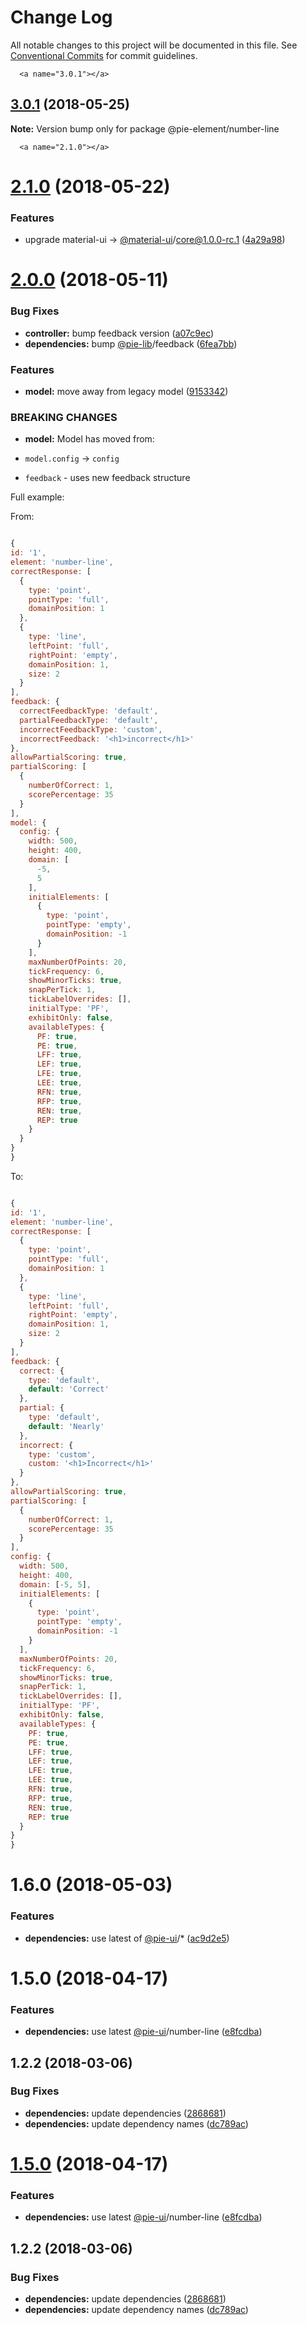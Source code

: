 # Change Log

All notable changes to this project will be documented in this file.
See [Conventional Commits](https://conventionalcommits.org) for commit guidelines.

      <a name="3.0.1"></a>
## [3.0.1](https://github.com/pie-framework/pie-elements/compare/@pie-element/number-line@2.1.0...@pie-element/number-line@3.0.1) (2018-05-25)




**Note:** Version bump only for package @pie-element/number-line

      <a name="2.1.0"></a>
# [2.1.0](https://github.com/pie-framework/pie-elements/compare/@pie-element/number-line@2.0.0...@pie-element/number-line@2.1.0) (2018-05-22)


### Features

* upgrade material-ui -> [@material-ui](https://github.com/material-ui)/core@1.0.0-rc.1 ([4a29a98](https://github.com/pie-framework/pie-elements/commit/4a29a98))




   <a name="2.0.0"></a>
# [2.0.0](https://github.com/pie-framework/pie-elements/compare/@pie-element/number-line@1.6.0...@pie-element/number-line@2.0.0) (2018-05-11)


### Bug Fixes

* **controller:** bump feedback version ([a07c9ec](https://github.com/pie-framework/pie-elements/commit/a07c9ec))
* **dependencies:** bump [@pie-lib](https://github.com/pie-lib)/feedback ([6fea7bb](https://github.com/pie-framework/pie-elements/commit/6fea7bb))


### Features

* **model:** move away from legacy model ([9153342](https://github.com/pie-framework/pie-elements/commit/9153342))


### BREAKING CHANGES

* **model:** Model has moved from:

* `model.config` -> `config`
* `feedback` - uses new feedback structure

Full example:

From:

```javascript

{
id: '1',
element: 'number-line',
correctResponse: [
  {
    type: 'point',
    pointType: 'full',
    domainPosition: 1
  },
  {
    type: 'line',
    leftPoint: 'full',
    rightPoint: 'empty',
    domainPosition: 1,
    size: 2
  }
],
feedback: {
  correctFeedbackType: 'default',
  partialFeedbackType: 'default',
  incorrectFeedbackType: 'custom',
  incorrectFeedback: '<h1>incorrect</h1>'
},
allowPartialScoring: true,
partialScoring: [
  {
    numberOfCorrect: 1,
    scorePercentage: 35
  }
],
model: {
  config: {
    width: 500,
    height: 400,
    domain: [
      -5,
      5
    ],
    initialElements: [
      {
        type: 'point',
        pointType: 'empty',
        domainPosition: -1
      }
    ],
    maxNumberOfPoints: 20,
    tickFrequency: 6,
    showMinorTicks: true,
    snapPerTick: 1,
    tickLabelOverrides: [],
    initialType: 'PF',
    exhibitOnly: false,
    availableTypes: {
      PF: true,
      PE: true,
      LFF: true,
      LEF: true,
      LFE: true,
      LEE: true,
      RFN: true,
      RFP: true,
      REN: true,
      REP: true
    }
  }
}
}

```

To:

```javascript

{
id: '1',
element: 'number-line',
correctResponse: [
  {
    type: 'point',
    pointType: 'full',
    domainPosition: 1
  },
  {
    type: 'line',
    leftPoint: 'full',
    rightPoint: 'empty',
    domainPosition: 1,
    size: 2
  }
],
feedback: {
  correct: {
    type: 'default',
    default: 'Correct'
  },
  partial: {
    type: 'default',
    default: 'Nearly'
  },
  incorrect: {
    type: 'custom',
    custom: '<h1>Incorrect</h1>'
  }
},
allowPartialScoring: true,
partialScoring: [
  {
    numberOfCorrect: 1,
    scorePercentage: 35
  }
],
config: {
  width: 500,
  height: 400,
  domain: [-5, 5],
  initialElements: [
    {
      type: 'point',
      pointType: 'empty',
      domainPosition: -1
    }
  ],
  maxNumberOfPoints: 20,
  tickFrequency: 6,
  showMinorTicks: true,
  snapPerTick: 1,
  tickLabelOverrides: [],
  initialType: 'PF',
  exhibitOnly: false,
  availableTypes: {
    PF: true,
    PE: true,
    LFF: true,
    LEF: true,
    LFE: true,
    LEE: true,
    RFN: true,
    RFP: true,
    REN: true,
    REP: true
  }
}
}

```




  <a name="1.6.0"></a>
# 1.6.0 (2018-05-03)


### Features

* **dependencies:** use latest of [@pie-ui](https://github.com/pie-ui)/* ([ac9d2e5](https://github.com/pie-framework/pie-elements/commit/ac9d2e5))



<a name="1.5.0"></a>
# 1.5.0 (2018-04-17)


### Features

* **dependencies:** use latest [@pie-ui](https://github.com/pie-ui)/number-line ([e8fcdba](https://github.com/pie-framework/pie-elements/commit/e8fcdba))



<a name="1.2.2"></a>
## 1.2.2 (2018-03-06)


### Bug Fixes

* **dependencies:** update dependencies ([2868681](https://github.com/pie-framework/pie-elements/commit/2868681))
* **dependencies:** update dependency names ([dc789ac](https://github.com/pie-framework/pie-elements/commit/dc789ac))




<a name="1.5.0"></a>
# [1.5.0](https://github.com/pie-framework/pie-elements/compare/v1.4.1...v1.5.0) (2018-04-17)


### Features

* **dependencies:** use latest [@pie-ui](https://github.com/pie-ui)/number-line ([e8fcdba](https://github.com/pie-framework/pie-elements/commit/e8fcdba))




<a name="1.2.2"></a>
## 1.2.2 (2018-03-06)


### Bug Fixes

* **dependencies:** update dependencies ([2868681](https://github.com/pie-framework/pie-elements/commit/2868681))
* **dependencies:** update dependency names ([dc789ac](https://github.com/pie-framework/pie-elements/commit/dc789ac))

